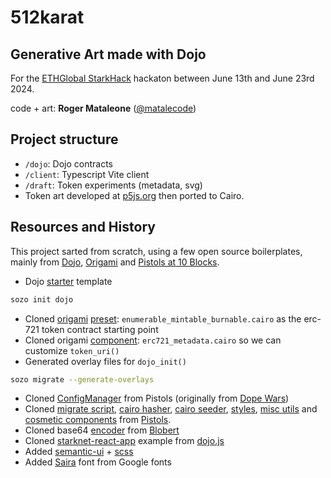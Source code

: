 # 512karat

## Generative Art made with Dojo

For the [ETHGlobal StarkHack](https://ethglobal.com/events/starkhack) hackaton between June 13th and June 23rd 2024.

code + art: **Roger Mataleone** ([@matalecode](https://x.com/matalecode))


## Project structure

* `/dojo`: Dojo contracts
* `/client`: Typescript Vite client
* `/draft`: Token experiments (metadata, svg)
* Token art developed at [p5js.org](https://editor.p5js.org/rsodre/sketches/Im7yQgmf5) then ported to Cairo.

## Resources and History

This project sarted from scratch, using a few open source boilerplates, mainly from [Dojo](https://www.dojoengine.org/), [Origami](https://book.dojoengine.org/toolchain/origami) and [Pistols at 10 Blocks](https://pistols.underware.gg/).

* Dojo [starter](https://book.dojoengine.org/tutorial/dojo-starter) template
```sh
sozo init dojo
```
* Cloned [origami](https://github.com/dojoengine/origami/tree/v0.7.2) [preset](https://github.com/dojoengine/origami/blob/v0.7.2/token/src/presets/erc721/enumerable_mintable_burnable.cairo): `enumerable_mintable_burnable.cairo` as the erc-721 token contract starting point
* Cloned origami [component](https://github.com/dojoengine/origami/blob/v0.7.2/token/src/components/token/erc721/erc721_metadata.cairo): `erc721_metadata.cairo` so we can customize `token_uri()`
* Generated overlay files for `dojo_init()`
```sh
sozo migrate --generate-overlays
```
* Cloned [ConfigManager](https://github.com/underware-gg/pistols/blob/b4010c442260cd2ca574fc49d7f2fbdc748cf51f/dojo/src/models/config.cairo) from Pistols (originally from [Dope Wars](https://github.com/cartridge-gg/dopewars))
* Cloned [migrate script](https://github.com/underware-gg/pistols/blob/b4010c442260cd2ca574fc49d7f2fbdc748cf51f/dojo/migrate), [cairo hasher](https://github.com/underware-gg/pistols/blob/b4010c442260cd2ca574fc49d7f2fbdc748cf51f/dojo/src/utils/hash.cairo), [cairo seeder](https://github.com/underware-gg/pistols/blob/b4010c442260cd2ca574fc49d7f2fbdc748cf51f/dojo/src/systems/seeder.cairo), [styles](https://github.com/underware-gg/pistols/blob/b4010c442260cd2ca574fc49d7f2fbdc748cf51f/client/styles/styles.scss), [misc utils](https://github.com/underware-gg/pistols/tree/b4010c442260cd2ca574fc49d7f2fbdc748cf51f/client/src/lib/utils) and [cosmetic components](https://github.com/underware-gg/pistols/blob/b4010c442260cd2ca574fc49d7f2fbdc748cf51f/client/src/lib/ui) from [Pistols](https://github.com/underware-gg/pistols).
* Cloned base64 [encoder](https://github.com/BibliothecaDAO/codename-bobby-realms/blob/main/contracts/src/utils/encoding.cairo) from [Blobert](https://blobert.realms.world/)
* Cloned [starknet-react-app](https://github.com/dojoengine/dojo.js/tree/main/examples/react/starknet-react-app) example from [dojo.js](https://github.com/dojoengine/dojo.js)
* Added [semantic-ui](https://react.semantic-ui.com) + [scss](https://sass-lang.com/)
* Added [Saira](https://fonts.google.com/specimen/Saira) font from Google fonts

